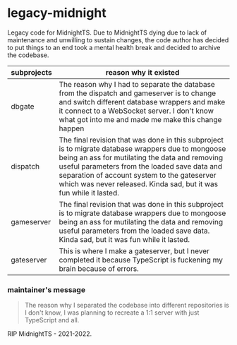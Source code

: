 # legacy-midnight
Legacy code for MidnightTS. Due to MidnightTS dying due to lack of maintenance and unwilling to sustain changes, the code author has decided to put things to an end took a mental health break and decided to archive the codebase.

| subprojects |  reason why it existed |
|-------------|------------------------|
|    dbgate   | The reason why I had to separate the database from the dispatch and gameserver is to change and switch different database wrappers and make it connect to a WebSocket server. I don't know what got into me and made me make this change happen |
|  dispatch   | The final revision that was done in this subproject is to migrate database wrappers due to mongoose being an ass for mutilating the data and removing useful parameters from the loaded save data and separation of account system to the gateserver which was never released. Kinda sad, but it was fun while it lasted. |
| gameserver  | The final revision that was done in this subproject is to migrate database wrappers due to mongoose being an ass for mutilating the data and removing useful parameters from the loaded save data. Kinda sad, but it was fun while it lasted. |
| gateserver  | This is where I make a gateserver, but I never completed it because TypeScript is fuckening my brain because of errors.  |

### maintainer's message
> The reason why I separated the codebase into different repositories is I don't know, I was planning to recreate a 1:1 server with just TypeScript and all.

RIP MidnightTS - 2021-2022.
